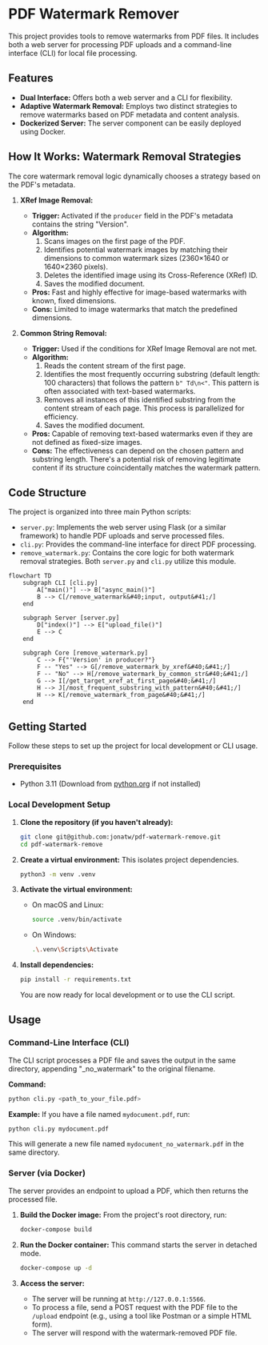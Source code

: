# PDF Watermark Remover

This project provides tools to remove watermarks from PDF files. It includes both a web server for processing PDF uploads and a command-line interface (CLI) for local file processing.

## Features

* **Dual Interface:** Offers both a web server and a CLI for flexibility.
* **Adaptive Watermark Removal:** Employs two distinct strategies to remove watermarks based on PDF metadata and content analysis.
* **Dockerized Server:** The server component can be easily deployed using Docker.

## How It Works: Watermark Removal Strategies

The core watermark removal logic dynamically chooses a strategy based on the PDF's metadata.

1.  **XRef Image Removal:**
    * **Trigger:** Activated if the `producer` field in the PDF's metadata contains the string "Version".
    * **Algorithm:**
        1.  Scans images on the first page of the PDF.
        2.  Identifies potential watermark images by matching their dimensions to common watermark sizes (2360×1640 or 1640×2360 pixels).
        3.  Deletes the identified image using its Cross-Reference (XRef) ID.
        4.  Saves the modified document.
    * **Pros:** Fast and highly effective for image-based watermarks with known, fixed dimensions.
    * **Cons:** Limited to image watermarks that match the predefined dimensions.

2.  **Common String Removal:**
    * **Trigger:** Used if the conditions for XRef Image Removal are not met.
    * **Algorithm:**
        1.  Reads the content stream of the first page.
        2.  Identifies the most frequently occurring substring (default length: 100 characters) that follows the pattern `b" Td\n<"`. This pattern is often associated with text-based watermarks.
        3.  Removes all instances of this identified substring from the content stream of each page. This process is parallelized for efficiency.
        4.  Saves the modified document.
    * **Pros:** Capable of removing text-based watermarks even if they are not defined as fixed-size images.
    * **Cons:** The effectiveness can depend on the chosen pattern and substring length. There's a potential risk of removing legitimate content if its structure coincidentally matches the watermark pattern.

## Code Structure

The project is organized into three main Python scripts:

* `server.py`: Implements the web server using Flask (or a similar framework) to handle PDF uploads and serve processed files.
* `cli.py`: Provides the command-line interface for direct PDF processing.
* `remove_watermark.py`: Contains the core logic for both watermark removal strategies. Both `server.py` and `cli.py` utilize this module.

```mermaid
flowchart TD
    subgraph CLI [cli.py]
        A["main()"] --> B["async_main()"]
        B --> C[/remove_watermark&#40;input, output&#41;/]
    end

    subgraph Server [server.py]
        D["index()"] --> E["upload_file()"]
        E --> C
    end

    subgraph Core [remove_watermark.py]
        C --> F{"'Version' in producer?"}
        F -- "Yes" --> G[/remove_watermark_by_xref&#40;&#41;/]
        F -- "No" --> H[/remove_watermark_by_common_str&#40;&#41;/]
        G --> I[/get_target_xref_at_first_page&#40;&#41;/]
        H --> J[/most_frequent_substring_with_pattern&#40;&#41;/]
        H --> K[/remove_watermark_from_page&#40;&#41;/]
    end
````

## Getting Started

Follow these steps to set up the project for local development or CLI usage.

### Prerequisites

  * Python 3.11 (Download from [python.org](https://www.python.org/downloads/) if not installed)

### Local Development Setup

1.  **Clone the repository (if you haven't already):**

    ```bash
    git clone git@github.com:jonatw/pdf-watermark-remove.git
    cd pdf-watermark-remove
    ```

2.  **Create a virtual environment:**
    This isolates project dependencies.

    ```bash
    python3 -m venv .venv
    ```

3.  **Activate the virtual environment:**

      * On macOS and Linux:
        ```bash
        source .venv/bin/activate
        ```
      * On Windows:
        ```bash
        .\.venv\Scripts\Activate
        ```

4.  **Install dependencies:**

    ```bash
    pip install -r requirements.txt
    ```

    You are now ready for local development or to use the CLI script.

## Usage

### Command-Line Interface (CLI)

The CLI script processes a PDF file and saves the output in the same directory, appending "\_no\_watermark" to the original filename.

**Command:**

```bash
python cli.py <path_to_your_file.pdf>
```

**Example:**
If you have a file named `mydocument.pdf`, run:

```bash
python cli.py mydocument.pdf
```

This will generate a new file named `mydocument_no_watermark.pdf` in the same directory.

### Server (via Docker)

The server provides an endpoint to upload a PDF, which then returns the processed file.

1.  **Build the Docker image:**
    From the project's root directory, run:

    ```bash
    docker-compose build
    ```

2.  **Run the Docker container:**
    This command starts the server in detached mode.

    ```bash
    docker-compose up -d
    ```

3.  **Access the server:**

      * The server will be running at `http://127.0.0.1:5566`.
      * To process a file, send a POST request with the PDF file to the `/upload` endpoint (e.g., using a tool like Postman or a simple HTML form).
      * The server will respond with the watermark-removed PDF file.
